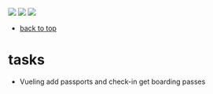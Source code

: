 [![](https://img.shields.io/badge/organization-nikoschalikias-blue.svg)](https://github.com/nikoschalikias) 
[![](https://img.shields.io/badge/remote-athens--DEC22--JAN233-green.svg)](https://github.com/nikoschalikias/athens-DEC22-JAN233) 
[![](https://img.shields.io/badge/local-F:\prj\travel\athens--DEC22--JAN233-orange.svg)]() 


* [back to top](README.md)

# tasks

* Vueling add passports and check-in get boarding passes




